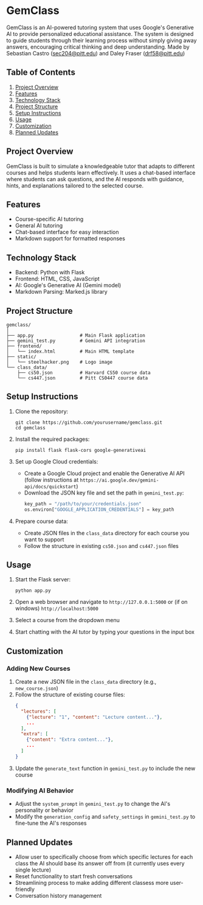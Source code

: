 # GemClass

GemClass is an AI-powered tutoring system that uses Google's Generative AI to provide personalized educational assistance. The system is designed to guide students through their learning process without simply giving away answers, encouraging critical thinking and deep understanding. Made by Sebastian Castro (sec204@pitt.edu) and Daley Fraser (drf58@pitt.edu)

## Table of Contents

1. [Project Overview](#project-overview)
2. [Features](#features)
3. [Technology Stack](#technology-stack)
4. [Project Structure](#project-structure)
5. [Setup Instructions](#setup-instructions)
6. [Usage](#usage)
7. [Customization](#customization)
8. [Planned Updates](#planned-updates)

## Project Overview

GemClass is built to simulate a knowledgeable tutor that adapts to different courses and helps students learn effectively. It uses a chat-based interface where students can ask questions, and the AI responds with guidance, hints, and explanations tailored to the selected course.

## Features

- Course-specific AI tutoring
- General AI tutoring
- Chat-based interface for easy interaction
- Markdown support for formatted responses


## Technology Stack

- Backend: Python with Flask
- Frontend: HTML, CSS, JavaScript
- AI: Google's Generative AI (Gemini model)
- Markdown Parsing: Marked.js library

## Project Structure

```
gemclass/
│
├── app.py                 # Main Flask application
├── gemini_test.py         # Gemini API integration
├── frontend/
│   └── index.html         # Main HTML template
├── static/
│   └── steelhacker.png    # Logo image
└── class_data/
    ├── cs50.json          # Harvard CS50 course data
    └── cs447.json         # Pitt CS0447 course data
```

## Setup Instructions

1. Clone the repository:
   ```
   git clone https://github.com/yourusername/gemclass.git
   cd gemclass
   ```

2. Install the required packages:
   ```
   pip install flask flask-cors google-generativeai
   ```

3. Set up Google Cloud credentials:
   - Create a Google Cloud project and enable the Generative AI API (follow instructions at `https://ai.google.dev/gemini-api/docs/quickstart`)
   - Download the JSON key file and set the path in `gemini_test.py`:
     ```python
     key_path = "/path/to/your/credentials.json"
     os.environ["GOOGLE_APPLICATION_CREDENTIALS"] = key_path
     ```

5. Prepare course data:
   - Create JSON files in the `class_data` directory for each course you want to support
   - Follow the structure in existing `cs50.json` and `cs447.json` files

## Usage

1. Start the Flask server:
   ```
   python app.py
   ```

2. Open a web browser and navigate to `http://127.0.0.1:5000` or (if on windows) `http://localhost:5000`

3. Select a course from the dropdown menu

4. Start chatting with the AI tutor by typing your questions in the input box

## Customization

### Adding New Courses

1. Create a new JSON file in the `class_data` directory (e.g., `new_course.json`)
2. Follow the structure of existing course files:
   ```json
   {
     "lectures": [
       {"lecture": "1", "content": "Lecture content..."},
       ...
     ],
     "extra": [
       {"content": "Extra content..."},
       ...
     ]
   }
   ```
3. Update the `generate_text` function in `gemini_test.py` to include the new course

### Modifying AI Behavior

- Adjust the `system_prompt` in `gemini_test.py` to change the AI's personality or behavior
- Modify the `generation_config` and `safety_settings` in `gemini_test.py` to fine-tune the AI's responses


## Planned Updates

- Allow user to specifically choose from which specific lectures for each class the AI should base its answer off from (it currently uses every single lecture) 
- Reset functionality to start fresh conversations
- Streamlining process to make adding different classess more user-friendly
- Conversation history management

